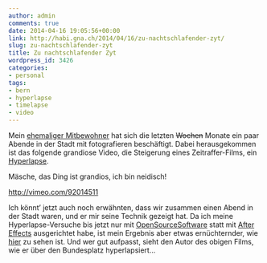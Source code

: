 ```yaml
---
author: admin
comments: true
date: 2014-04-16 19:05:56+00:00
link: http://habi.gna.ch/2014/04/16/zu-nachtschlafender-zyt/
slug: zu-nachtschlafender-zyt
title: Zu nachtschlafender Zyt
wordpress_id: 3426
categories:
- personal
tags:
- bern
- hyperlapse
- timelapse
- video
---
```


Mein [ehemaliger Mitbewohner](http://studium-punctum.ch) hat sich die letzten <del>Wochen</del> Monate ein paar Abende in der Stadt mit fotografieren beschäftigt.
Dabei herausgekommen ist das folgende grandiose Video, die Steigerung eines Zeitraffer-Films, ein [Hyperlapse](http://en.wikipedia.org/wiki/Hyperlapse).

Mäsche, das Ding ist grandios, ich bin neidisch!

http://vimeo.com/92014511

Ich könnt’ jetzt auch noch erwähnten, dass wir zusammen einen Abend in der Stadt waren, und er mir seine Technik gezeigt hat.
Da ich meine Hyperlapse-Versuche bis jetzt nur mit [OpenSourceSoftware](http://bigwww.epfl.ch/thevenaz/stackreg/) statt mit [After Effects](http://www.adobe.com/products/aftereffects.html) ausgerichtet habe, ist mein Ergebnis aber etwas ernüchternder, wie [hier](http://cl.ly/UZIC) zu sehen ist.
Und wer gut aufpasst, sieht den Autor des obigen Films, wie er über den Bundesplatz hyperlapsiert...
